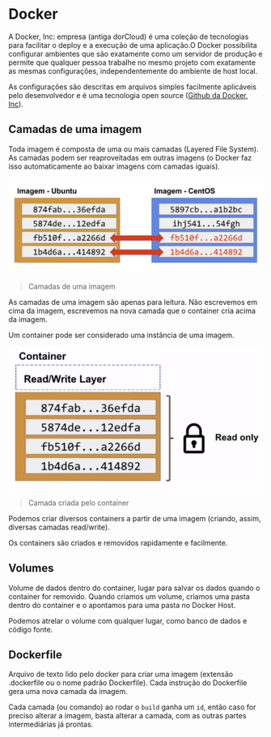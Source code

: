 # Docker
A Docker, Inc: empresa (antiga dorCloud) é uma coleção de tecnologias para facilitar o deploy e a execução de uma aplicação.O Docker possibilita configurar ambientes que são exatamente como um servidor de produção e permite que qualquer pessoa trabalhe no mesmo projeto com exatamente as mesmas configurações, independentemente do ambiente de host local. 

As configurações são descritas em arquivos simples facilmente aplicáveis pelo desenvolvedor e é uma tecnologia open source ([Github da Docker, Inc](https://github.com/docker)).

## Camadas de uma imagem
Toda imagem é composta de uma ou mais camadas (Layered File System). As camadas podem ser reaproveitadas em outras imagens (o Docker faz isso automaticamente ao baixar imagens com camadas iguais).

![Imagens](./images/layers.png)
> Camadas de uma imagem

As camadas de uma imagem são apenas para leitura. Não escrevemos em cima da imagem, escrevemos na nova camada que o container cria acima da imagem.

Um container pode ser considerado uma instância de uma imagem.

![Camadas](./images/read-write.png)
> Camada criada pelo container

Podemos criar diversos containers a partir de uma imagem (criando, assim, diversas camadas read/write).

Os containers são criados e removidos rapidamente e facilmente.

## Volumes

Volume de dados dentro do container, lugar para salvar os dados quando o container for removido. Quando criamos um volume, criamos uma pasta dentro do container e o apontamos para uma pasta no Docker Host.

Podemos atrelar o volume com qualquer lugar, como banco de dados e código fonte.

## Dockerfile

Arquivo de texto lido pelo docker para criar uma imagem (extensão .dockerfile ou o nome padrão Dockerfile). Cada instrução do Dockerfile gera uma nova camada da imagem.

Cada camada (ou comando) ao rodar o `build` ganha um `id`, então caso for preciso alterar a imagem, basta alterar a camada, com as outras partes intermediárias já prontas.  


